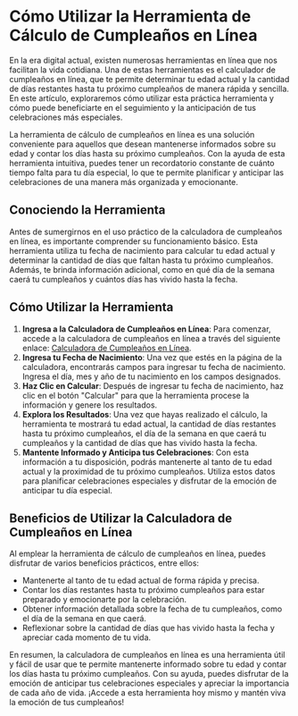 Cómo Utilizar la Herramienta de Cálculo de Cumpleaños en Línea
==============================================================

En la era digital actual, existen numerosas herramientas en línea que nos facilitan la vida cotidiana. Una de estas herramientas es el calculador de cumpleaños en línea, que te permite determinar tu edad actual y la cantidad de días restantes hasta tu próximo cumpleaños de manera rápida y sencilla. En este artículo, exploraremos cómo utilizar esta práctica herramienta y cómo puede beneficiarte en el seguimiento y la anticipación de tus celebraciones más especiales.

La herramienta de cálculo de cumpleaños en línea es una solución conveniente para aquellos que desean mantenerse informados sobre su edad y contar los días hasta su próximo cumpleaños. Con la ayuda de esta herramienta intuitiva, puedes tener un recordatorio constante de cuánto tiempo falta para tu día especial, lo que te permite planificar y anticipar las celebraciones de una manera más organizada y emocionante.

Conociendo la Herramienta
-------------------------

Antes de sumergirnos en el uso práctico de la calculadora de cumpleaños en línea, es importante comprender su funcionamiento básico. Esta herramienta utiliza tu fecha de nacimiento para calcular tu edad actual y determinar la cantidad de días que faltan hasta tu próximo cumpleaños. Además, te brinda información adicional, como en qué día de la semana caerá tu cumpleaños y cuántos días has vivido hasta la fecha.

Cómo Utilizar la Herramienta
----------------------------

1. **Ingresa a la Calculadora de Cumpleaños en Línea**: Para comenzar, accede a la calculadora de cumpleaños en línea a través del siguiente enlace: [Calculadora de Cumpleaños en Línea](https://www.onlinecalculatorsfree.com/es/tools/birthday-calculator.html).
2. **Ingresa tu Fecha de Nacimiento**: Una vez que estés en la página de la calculadora, encontrarás campos para ingresar tu fecha de nacimiento. Ingresa el día, mes y año de tu nacimiento en los campos designados.
3. **Haz Clic en Calcular**: Después de ingresar tu fecha de nacimiento, haz clic en el botón "Calcular" para que la herramienta procese la información y genere los resultados.
4. **Explora los Resultados**: Una vez que hayas realizado el cálculo, la herramienta te mostrará tu edad actual, la cantidad de días restantes hasta tu próximo cumpleaños, el día de la semana en que caerá tu cumpleaños y la cantidad de días que has vivido hasta la fecha.
5. **Mantente Informado y Anticipa tus Celebraciones**: Con esta información a tu disposición, podrás mantenerte al tanto de tu edad actual y la proximidad de tu próximo cumpleaños. Utiliza estos datos para planificar celebraciones especiales y disfrutar de la emoción de anticipar tu día especial.

Beneficios de Utilizar la Calculadora de Cumpleaños en Línea
------------------------------------------------------------

Al emplear la herramienta de cálculo de cumpleaños en línea, puedes disfrutar de varios beneficios prácticos, entre ellos:

- Mantenerte al tanto de tu edad actual de forma rápida y precisa.
- Contar los días restantes hasta tu próximo cumpleaños para estar preparado y emocionarte por la celebración.
- Obtener información detallada sobre la fecha de tu cumpleaños, como el día de la semana en que caerá.
- Reflexionar sobre la cantidad de días que has vivido hasta la fecha y apreciar cada momento de tu vida.

En resumen, la calculadora de cumpleaños en línea es una herramienta útil y fácil de usar que te permite mantenerte informado sobre tu edad y contar los días hasta tu próximo cumpleaños. Con su ayuda, puedes disfrutar de la emoción de anticipar tus celebraciones especiales y apreciar la importancia de cada año de vida. ¡Accede a esta herramienta hoy mismo y mantén viva la emoción de tus cumpleaños!